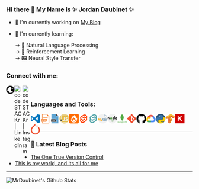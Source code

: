 <!--
**MrDaubinet/MrDaubinet** is a ✨ _special_ ✨ repository because its `README.md` (this file) appears on your GitHub profile.

Here are some ideas to get you started:

- 🔭 I’m currently working on ...
- 🌱 I’m currently learning ...
- 👯 I’m looking to collaborate on ...
- 🤔 I’m looking for help with ...
- 💬 Ask me about ...
- 📫 How to reach me: ...
- 😄 Pronouns: ...
- ⚡ Fun fact: ...
-->

### Hi there 👋 My Name is ✨ Jordan Daubinet ✨ 
- 🔭 I’m currently working on [My Blog](https://mrdaubinet.github.io/)
- 🌱 I’m currently learning: 

  -> 🔣 Natural Language Processing  
  -> 🤖 Reinforcement Learning   
  -> 🖼️ Neural Style Transfer 

### Connect with me:

[<img align="left" alt="codeSTACKr.com" width="22px" src="https://raw.githubusercontent.com/iconic/open-iconic/master/svg/globe.svg" />][website]
[<img align="left" alt="codeSTACKr | LinkedIn" width="22px" src="https://cdn.jsdelivr.net/npm/simple-icons@v3/icons/linkedin.svg" />][linkedin]
[<img align="left" alt="codeSTACKr | Instagram" width="22px" src="https://cdn.jsdelivr.net/npm/simple-icons@v3/icons/instagram.svg" />][instagram]

<br />

### Languages and Tools:

<img align="left" alt="Visual Studio Code" width="26px" src="https://github.com/MrDaubinet/MrDaubinet/blob/master/assets/vscode_icon.png?raw=true" />
<img align="left" alt="HTML5" width="26px" src="https://github.com/MrDaubinet/MrDaubinet/blob/master/assets/html_icon.png?raw=true" />
<img align="left" alt="CSS3" width="26px" src="https://github.com/MrDaubinet/MrDaubinet/blob/master/assets/css_icon.png?raw=true" />
<img align="left" alt="JavaScript" width="26px" src="https://github.com/MrDaubinet/MrDaubinet/blob/master/assets/javascript_icon.svg?raw=true" />
<img align="left" alt="JavaScript" width="26px" src="https://github.com/MrDaubinet/MrDaubinet/blob/master/assets/ember_icon.png?raw=true" />
<img align="left" alt="JavaScript" width="26px" src="https://github.com/MrDaubinet/MrDaubinet/blob/master/assets/svelte_icon.png?raw=true" />
<img align="left" alt="JavaScript" width="26px" src="https://github.com/MrDaubinet/MrDaubinet/blob/master/assets/sapper_icon.png?raw=true" />
<img align="left" alt="MySQL" width="26px" src="https://github.com/MrDaubinet/MrDaubinet/blob/master/assets/mysql_icon.svg?raw=true" />
<img align="left" alt="Node.js" width="26px" src="https://github.com/MrDaubinet/MrDaubinet/blob/master/assets/node_icon.svg?raw=true" />
<img align="left" alt="MongoDB" width="26px" src="https://github.com/MrDaubinet/MrDaubinet/blob/master/assets/mongo_icon.png?raw=true" />
<img align="left" alt="Git" width="26px" src="https://github.com/MrDaubinet/MrDaubinet/blob/master/assets/git_icon.png?raw=true" />
<img align="left" alt="GitHub" width="26px" src="https://github.com/MrDaubinet/MrDaubinet/blob/master/assets/github_icon.svg?raw=true" />
<img align="left" alt="GitHub" width="26px" src="https://github.com/MrDaubinet/MrDaubinet/blob/master/assets/gcp_icon.png?raw=true" />
<img align="left" alt="GitHub" width="26px" src="https://github.com/MrDaubinet/MrDaubinet/blob/master/assets/python_icon.svg?raw=true" />
<img align="left" alt="GitHub" width="26px" src="https://github.com/MrDaubinet/MrDaubinet/blob/master/assets/tensorflow_icon.png?raw=true" />
<img align="left" alt="GitHub" width="26px" src="https://github.com/MrDaubinet/MrDaubinet/blob/master/assets/keras_icon.svg?raw=true" />
<img align="left" alt="GitHub" width="26px" src="https://github.com/MrDaubinet/MrDaubinet/blob/master/assets/pytorch_icon.svg?raw=true" />

<br />
<br />

---

### 📕 Latest Blog Posts
<!-- BLOG-POST-LIST:START -->
- [The One True Version Control](https://mrdaubinet.github.io/The-One-True-Version-Control/)
- [This is my world, and its all for me](https://mrdaubinet.github.io/This-is-Me/)
<!-- BLOG-POST-LIST:END -->
---

<img align="left" alt="MrDaubinet's Github Stats" src="https://github-readme-stats.vercel.app/api?username=MrDaubinet&show_icons=true&hide_border=true&count_private=true" />

[website]: https://mrdaubinet.github.io/
[instagram]: https://www.instagram.com/jordan_daubinet/
[linkedin]: https://www.linkedin.com/in/jordan-daubinet/